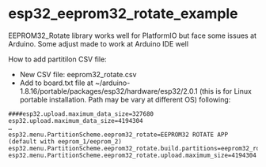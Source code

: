 # esp32_eeprom32_rotate_example
EEPROM32_Rotate library works well for PlatformIO but face some issues at Arduino. Some adjust made to work at Arduino IDE well

How to add partitilon CSV file:
* New CSV file: eeprom32_rotate.csv
* Add to board.txt file at ~/arduino-1.8.16/portable/packages/esp32/hardware/esp32/2.0.1 (this is for Linux portable installation. Path may be vary at different OS) following:
```
####esp32.upload.maximum_data_size=327680
esp32.upload.maximum_data_size=4194304
…
esp32.menu.PartitionScheme.eeprom32_rotate=EEPROM32 ROTATE APP (default with eeprom_1/eeprom_2)
esp32.menu.PartitionScheme.eeprom32_rotate.build.partitions=eeprom32_rotate
esp32.menu.PartitionScheme.eeprom32_rotate.upload.maximum_size=4194304
```

